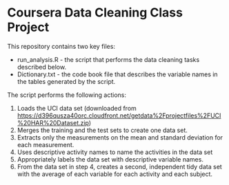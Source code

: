 # Coursera Data Cleaning Class Project

This repository contains two key files:  
* run_analysis.R - the script that performs the data cleaning tasks described below.
* Dictionary.txt - the code book file that describes the variable names in the tables generated by the script. 

The script performs the following actions:  

1. Loads the UCI data set (downloaded from https://d396qusza40orc.cloudfront.net/getdata%2Fprojectfiles%2FUCI%20HAR%20Dataset.zip) 
2. Merges the training and the test sets to create one data set.
3. Extracts only the measurements on the mean and standard deviation for each measurement. 
4. Uses descriptive activity names to name the activities in the data set
5. Appropriately labels the data set with descriptive variable names. 
6. From the data set in step 4, creates a second, independent tidy data set with the average of each variable for each activity and each subject.
